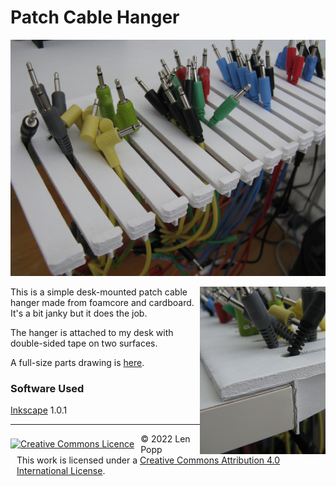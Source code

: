 # Patch Cable Hanger

<img src="hanger1.jpg">

<div>

<img src="hanger2.jpg" style="float:right">

This is a simple desk-mounted patch cable hanger made from foamcore and cardboard. It's a bit janky but it does the job.

The hanger is attached to my desk with double-sided tape on two surfaces.

A full-size parts drawing is [here](cable-hanger.svg).

### Software Used

[Inkscape](https://inkscape.org/) 1.0.1

</div>

<hr /><div><div style="float:left; padding-right:10px;"><a rel="license" href="http://creativecommons.org/licenses/by/4.0/"><img alt="Creative Commons Licence" style="border-width:0; padding-top:8px;" src="https://i.creativecommons.org/l/by/4.0/88x31.png" /></a></div><div style="padding-left:10px;">© 2022 Len Popp<br />This work is licensed under a <a rel="license" href="http://creativecommons.org/licenses/by/4.0/">Creative Commons Attribution 4.0 International License</a>.</div></div>